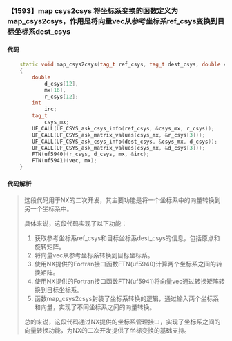 ### 【1593】map csys2csys 将坐标系变换的函数定义为map_csys2csys，作用是将向量vec从参考坐标系ref_csys变换到目标坐标系dest_csys

#### 代码

```cpp
    static void map_csys2csys(tag_t ref_csys, tag_t dest_csys, double vec[3])  
    {  
        double  
            d_csys[12],  
            mx[16],  
            r_csys[12];  
        int  
            irc;  
        tag_t  
            csys_mx;  
        UF_CALL(UF_CSYS_ask_csys_info(ref_csys, &csys_mx, r_csys));  
        UF_CALL(UF_CSYS_ask_matrix_values(csys_mx, &r_csys[3]));  
        UF_CALL(UF_CSYS_ask_csys_info(dest_csys, &csys_mx, d_csys));  
        UF_CALL(UF_CSYS_ask_matrix_values(csys_mx, &d_csys[3]));  
        FTN(uf5940)(r_csys, d_csys, mx, &irc);  
        FTN(uf5941)(vec, mx);  
    }

```

#### 代码解析

> 这段代码用于NX的二次开发，其主要功能是将一个坐标系中的向量转换到另一个坐标系中。
>
> 具体来说，这段代码实现了以下功能：
>
> 1. 获取参考坐标系ref_csys和目标坐标系dest_csys的信息，包括原点和旋转矩阵。
> 2. 将向量vec从参考坐标系转换到目标坐标系。
> 3. 使用NX提供的Fortran接口函数FTN(uf5940)计算两个坐标系之间的转换矩阵。
> 4. 使用NX提供的Fortran接口函数FTN(uf5941)将向量vec通过转换矩阵转换到目标坐标系。
> 5. 函数map_csys2csys封装了坐标系转换的逻辑，通过输入两个坐标系和向量，实现了不同坐标系之间的向量转换。
>
> 总的来说，这段代码通过NX提供的坐标系管理接口，实现了坐标系之间的向量转换功能，为NX的二次开发提供了坐标变换的基础支持。
>

